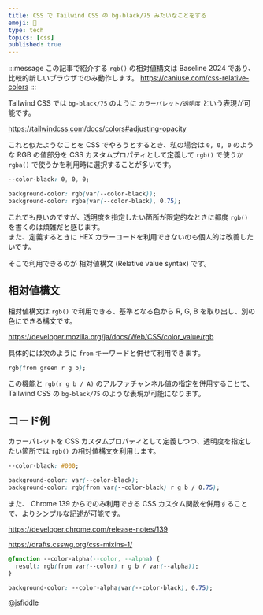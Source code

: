 ```yaml
---
title: CSS で Tailwind CSS の bg-black/75 みたいなことをする
emoji: 🍬
type: tech
topics: [css]
published: true
---
```


:::message
この記事で紹介する `rgb()` の相対値構文は Baseline 2024 であり、比較的新しいブラウザでのみ動作します。
https://caniuse.com/css-relative-colors
:::


Tailwind CSS では `bg-black/75` のように `カラーパレット/透明度` という表現が可能です。

https://tailwindcss.com/docs/colors#adjusting-opacity

これと似たようなことを CSS でやろうとするとき、私の場合は `0, 0, 0` のような RGB の値部分を CSS カスタムプロパティとして定義して `rgb()` で使うか `rgba()` で使うかを利用時に選択することが多いです。

```css
--color-black: 0, 0, 0;

background-color: rgb(var(--color-black));
background-color: rgba(var(--color-black), 0.75);
```

これでも良いのですが、透明度を指定したい箇所が限定的なときに都度 `rgb()` を書くのは煩雑だと感じます。  
また、定義するときに HEX カラーコードを利用できないのも個人的は改善したいです。

そこで利用できるのが 相対値構文 (Relative value syntax) です。

## 相対値構文

相対値構文は `rgb()` で利用できる、基準となる色から R, G, B を取り出し、別の色にできる構文です。

https://developer.mozilla.org/ja/docs/Web/CSS/color_value/rgb

具体的には次のように `from` キーワードと併せて利用できます。

```css
rgb(from green r g b);
```

この機能と `rgb(r g b / A)` のアルファチャンネル値の指定を併用することで、 Tailwind CSS の `bg-black/75` のような表現が可能になります。

## コード例

カラーパレットを CSS カスタムプロパティとして定義しつつ、透明度を指定したい箇所では `rgb()` の相対値構文を利用します。

```css
--color-black: #000;

background-color: var(--color-black);
background-color: rgb(from var(--color-black) r g b / 0.75);
```

また、 Chrome 139 からでのみ利用できる CSS カスタム関数を併用することで、よりシンプルな記述が可能です。

https://developer.chrome.com/release-notes/139

https://drafts.csswg.org/css-mixins-1/

```css
@function --color-alpha(--color, --alpha) {
  result: rgb(from var(--color) r g b / var(--alpha));
}

background-color: --color-alpha(var(--color-black), 0.75);
```

@[jsfiddle](https://jsfiddle.net/simochee/2815yoaq/)
